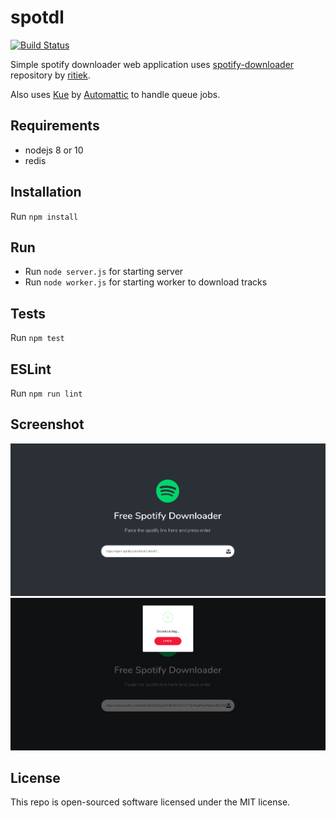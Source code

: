 # spotdl

[![Build Status](https://travis-ci.org/saeedvaziry/spotdl.svg?branch=master)](https://travis-ci.org/saeedvaziry/spotdl)

Simple spotify downloader web application uses <a href="https://github.com/ritiek/spotify-downloader" target="_blank">spotify-downloader</a> repository by <a href="https://github.com/ritiek" target="_blank">ritiek</a>.

Also uses <a href="https://github.com/Automattic/kue">Kue</a> by <a href="https://github.com/Automattic">Automattic</a> to handle queue jobs.


## Requirements

- nodejs 8 or 10
- redis

## Installation

Run `npm install`

## Run

- Run `node server.js` for starting server
- Run `node worker.js` for starting worker to download tracks

## Tests

Run `npm test`

## ESLint

Run `npm run lint`

## Screenshot

<img src="./screenshots/spotdl-1.png"/>

<img src="./screenshots/spotdl-2.png"/>

## License

This repo is open-sourced software licensed under the MIT license.
